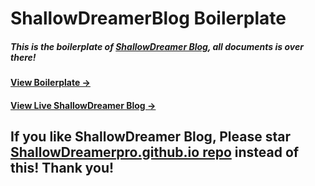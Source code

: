 # ShallowDreamerBlog Boilerplate

##### This is the boilerplate of [ShallowDreamer Blog](https://github.com/ShallowDreamerpro/ShallowDreamerpro.github.io), all documents is over there!

#### [View Boilerplate &rarr;](http://huangxuan.me/ShallowDreamerblog-boilerplate/)

#### [View Live ShallowDreamer Blog &rarr;](http://huangxuan.me)

## If you like ShallowDreamer Blog, Please star [ShallowDreamerpro.github.io repo](https://github.com/ShallowDreamerpro/ShallowDreamerpro.github.io) instead of this! Thank you!